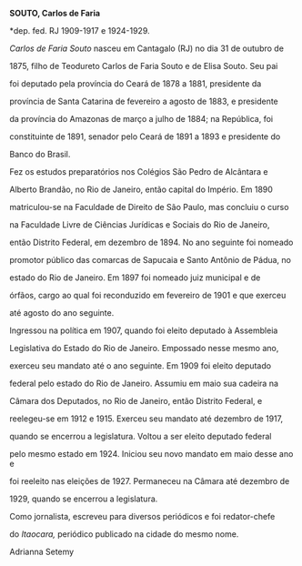 **SOUTO, Carlos de Faria**



\*dep. fed. RJ 1909-1917 e 1924-1929.



*Carlos de Faria Souto* nasceu em Cantagalo (RJ) no dia 31 de outubro de

1875, filho de Teodureto Carlos de Faria Souto e de Elisa Souto. Seu pai

foi deputado pela província do Ceará de 1878 a 1881, presidente da

província de Santa Catarina de fevereiro a agosto de 1883, e presidente

da província do Amazonas de março a julho de 1884; na República, foi

constituinte de 1891, senador pelo Ceará de 1891 a 1893 e presidente do

Banco do Brasil.



Fez os estudos preparatórios nos Colégios São Pedro de Alcântara e

Alberto Brandão, no Rio de Janeiro, então capital do Império. Em 1890

matriculou-se na Faculdade de Direito de São Paulo, mas concluiu o curso

na Faculdade Livre de Ciências Jurídicas e Sociais do Rio de Janeiro,

então Distrito Federal, em dezembro de 1894. No ano seguinte foi nomeado

promotor público das comarcas de Sapucaia e Santo Antônio de Pádua, no

estado do Rio de Janeiro. Em 1897 foi nomeado juiz municipal e de

órfãos, cargo ao qual foi reconduzido em fevereiro de 1901 e que exerceu

até agosto do ano seguinte.



Ingressou na política em 1907, quando foi eleito deputado à Assembleia

Legislativa do Estado do Rio de Janeiro. Empossado nesse mesmo ano,

exerceu seu mandato até o ano seguinte. Em 1909 foi eleito deputado

federal pelo estado do Rio de Janeiro. Assumiu em maio sua cadeira na

Câmara dos Deputados, no Rio de Janeiro, então Distrito Federal, e

reelegeu-se em 1912 e 1915. Exerceu seu mandato até dezembro de 1917,

quando se encerrou a legislatura. Voltou a ser eleito deputado federal

pelo mesmo estado em 1924. Iniciou seu novo mandato em maio desse ano e

foi reeleito nas eleições de 1927. Permaneceu na Câmara até dezembro de

1929, quando se encerrou a legislatura.



Como jornalista, escreveu para diversos periódicos e foi redator-chefe

do *Itaocara,* periódico publicado na cidade do mesmo nome.



Adrianna Setemy



